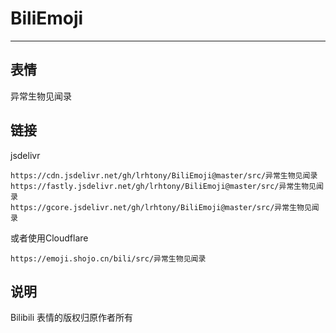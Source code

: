 # BiliEmoji
---
## 表情
异常生物见闻录
## 链接
jsdelivr
```
https://cdn.jsdelivr.net/gh/lrhtony/BiliEmoji@master/src/异常生物见闻录
https://fastly.jsdelivr.net/gh/lrhtony/BiliEmoji@master/src/异常生物见闻录
https://gcore.jsdelivr.net/gh/lrhtony/BiliEmoji@master/src/异常生物见闻录
```
或者使用Cloudflare
```
https://emoji.shojo.cn/bili/src/异常生物见闻录
```
## 说明
Bilibili 表情的版权归原作者所有
